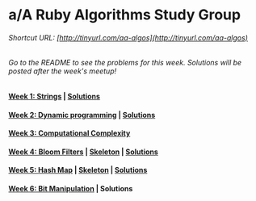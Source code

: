 # a/A Ruby Algorithms Study Group
###### Shortcut URL: [http://tinyurl.com/aa-algos](http://tinyurl.com/aa-algos)


###### Go to the README to see the problems for this week. Solutions will be posted after the week's meetup!
#### [Week 1: Strings](week1_strings.md) | [Solutions](week1_solutions.md)
#### [Week 2: Dynamic programming](week2_dynamic_programming.md) | [Solutions](week2_solutions.md)
#### [Week 3: Computational Complexity](week3_computational_complexity.md)
#### [Week 4: Bloom Filters](week4_bloom_filters.md) | [Skeleton](lib/week4_bloom_filter/week4_bloom_filter.zip) | [Solutions](week4_solutions.rb)
#### [Week 5: Hash Map](week5_hash_maps.md) | [Skeleton](lib/week5_hash_map/skeleton.zip) | [Solutions](lib/week5_hash_map/solution/lib)
#### [Week 6: Bit Manipulation](week6_bit_manipulation.md) | Solutions
